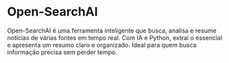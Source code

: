 # Open-SearchAI
Open-SearchAI é uma ferramenta inteligente que busca, analisa e resume notícias de várias fontes em tempo real. Com IA e Python, extrai o essencial e apresenta um resumo claro e organizado. Ideal para quem busca informação precisa sem perder tempo.
